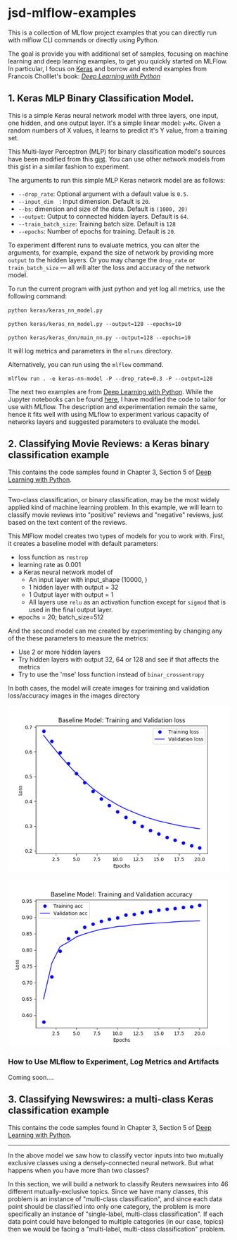 # jsd-mlflow-examples
This is a collection of MLflow project examples that you can directly run with mlflow CLI commands or directly using Python.

The goal is provide you with additional set of samples, focusing on machine learning and deep learning examples, to get you quickly started on MLFlow. 
In particular, I focus on [Keras](https://keras.io) and borrow and extend examples
from Francois Cholllet's book: [_Deep Learning with Python_](https://www.manning.com/books/deep-learning-with-python?a_aid=keras&a_bid=76564dff)

## 1. Keras MLP Binary Classification Model.

This is a simple Keras neural network model with three layers, one input, one hidden,
and one output layer. It's a simple linear model: `y=Mx`. Given a random numbers of X values,
it learns to predict it's Y value, from a training set.

This Multi-layer Perceptron (MLP) for binary classification model's sources have been modified from this [gist](https://gist.github.com/candlewill/552fa102352ccce42fd829ae26277d24). 
You can use other network models from this gist in a similar fashion to experiment. 

The arguments to run this simple MLP Keras network model are as follows:

* `--drop_rate`: Optional argument with a default value is `0.5`.
* `--input_dim  `: Input dimension. Default is `20`.
* `--bs`: dimension and size of the data. Default is `(1000, 20)`
* `--output`: Output to connected hidden layers. Default is `64`.
* `--train_batch_size`: Training batch size. Default is `128`
* `--epochs`: Number of epochs for training. Default is `20`.

To experiment different runs to evaluate metrics, you can alter the arguments, for example, 
expand the size of network by providing more `output` to the hidden layers. Or you 
may change the `drop_rate` or `train_batch_size` — all will alter the loss and 
accuracy of the network model.

To run the current program with just python and yet log all metrics, use
the following command:

`python keras/keras_nn_model.py`

`python keras/keras_nn_model.py --output=128 --epochs=10`

`python keras/keras_dnn/main_nn.py --output=128 --epochs=10`

It will log metrics and parameters in the `mlruns` directory. 

Alternatively, you can run using the `mlflow` command.

`mlflow run . -e keras-nn-model -P --drop_rate=0.3 -P --output=128`

The next two examples are from [Deep Learning with Python](https://www.manning.com/books/deep-learning-with-python?a_aid=keras&a_bid=76564dff).
While the Jupyter notebooks can be found [here](https://github.com/fchollet/deep-learning-with-python-notebooks), I have modified the code 
to tailor for use with MLflow. The description and experimentation remain the same, hence it fits well with using MLflow to experiment
various capacity of networks layers and suggested parameters to evaluate the model.

## 2. Classifying Movie Reviews: a Keras binary classification example

This contains the code samples found in Chapter 3, Section 5 of [Deep Learning with Python](https://www.manning.com/books/deep-learning-with-python?a_aid=keras&a_bid=76564dff). 

----

Two-class classification, or binary classification, may be the most widely applied kind of machine learning problem. In this example, we 
will learn to classify movie reviews into "positive" reviews and "negative" reviews, just based on the text content of the reviews.

This MlFlow model creates two types of models for you to work with. First, it creates a baseline model with default
parameters:

 * loss function as `rmstrop`
 * learning rate as 0.001
 * a Keras neural network model of
    * An input layer with  input_shape (10000, )
    * 1 hidden layer with output = 32 
    * 1 Output layer with output = 1
    * All layers use `relu` as an activation function except for `sigmod` that is used in the final output layer.
  * epochs = 20; batch_size=512
 
 And the second model can me created by experimenting by changing any of the these parameters to measure the metrics:
 
  * Use 2 or more hidden layers
  * Try hidden layers with output 32, 64 or 128 and see if that affects the metrics
  * Try to use the 'mse' loss function instead of `binar_crossentropy`
  
  In both cases, the model will create images for training and validation loss/accuracy images in the images directory
  
  ![Baseline Loss](./keras/binary_classifier_nn/images/baseline_loss.png)
  
  ![Baseline Accuracy](./keras/binary_classifier_nn/images/baseline_accuracy.png)
  
 ### How to Use MLflow to Experiment, Log Metrics and Artifacts
 Coming soon....
 
## 3. Classifying Newswires: a multi-class Keras classification example

This contains the code samples found in Chapter 3, Section 5 of [Deep Learning with Python](https://www.manning.com/books/deep-learning-with-python?a_aid=keras&a_bid=76564dff). 

----

In the above model we saw how to classify vector inputs into two mutually exclusive classes using a densely-connected neural network. 
But what happens when you have more than two classes? 

In this section, we will build a network to classify Reuters newswires into 46 different mutually-exclusive topics. Since we have many 
classes, this problem is an instance of "multi-class classification", and since each data point should be classified into only one 
category, the problem is more specifically an instance of "single-label, multi-class classification". If each data point could have 
belonged to multiple categories (in our case, topics) then we would be facing a "multi-label, multi-class classification" problem.



